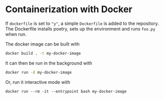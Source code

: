 # Containerization with Docker

If `dockerfile` is set to `"y"`, a simple `Dockerfile` is added to the
repository. The Dockerfile installs poetry, sets up the environment and runs
`foo.py` when run.

The docker image can be built with

```bash
docker build . -t my-docker-image
```

It can then be run in the background with

```bash
docker run -d my-docker-image
```

Or, run it interactive mode with

```
docker run --rm -it --entrypoint bash my-docker-image
```
